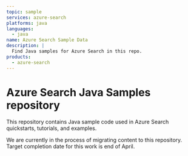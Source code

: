 ```yaml
---
topic: sample
services: azure-search
platforms: java
languages:
  - java
name: Azure Search Sample Data
description: |
  Find Java samples for Azure Search in this repo.
products:
  - azure-search
---
```

# Azure Search Java Samples repository

This repository contains Java sample code used in Azure Search quickstarts, tutorials, and examples.

We are currently in the process of migrating content to this repository. Target completion date for this work is end of April.